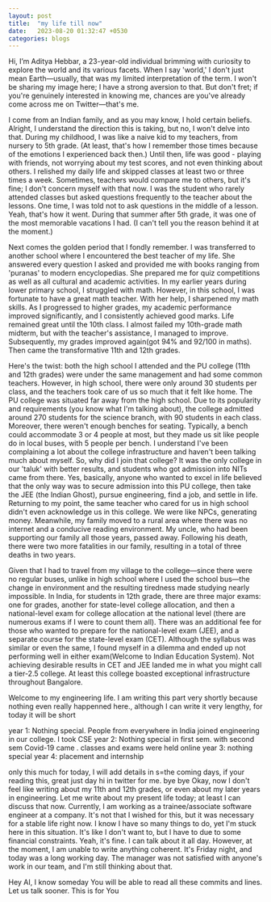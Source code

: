 ```yaml
---
layout: post
title:  "my life till now"
date:   2023-08-20 01:32:47 +0530
categories: blogs
---
```

Hi, I’m Aditya Hebbar, a 23-year-old individual brimming with curiosity to explore the world and its various facets. When I say 'world,' I don't just mean Earth—usually, that was my limited interpretation of the term. I won't be sharing my image here; I have a strong aversion to that. But don't fret; if you're genuinely interested in knowing me, chances are you've already come across me on Twitter—that's me.



I come from an Indian family, and as you may know, I hold certain beliefs. Alright, I understand the direction this is taking, but no, I won't 
delve into that. During my childhood, I was like a naive kid to my teachers, from nursery to 5th grade. (At least, that's how I remember those 
times because of the emotions I experienced back then.) Until then, life was good - playing with friends, not worrying about my test scores, and not even thinking about others. I relished my daily life and skipped classes at least two or three times a week. Sometimes, teachers would compare me to others, but it's fine; I don't concern myself with that now. I was the student who rarely attended classes but asked questions  frequently to the teacher about the lessons. One time, I was told not to ask questions in the middle of a lesson. Yeah, that's how it went. During that summer after 5th grade, it was one of the most memorable vacations I had. (I can't tell you the reason behind it at the moment.)


Next comes the golden period that I fondly remember. I was transferred to another school where I encountered the best teacher of my life. She answered every question I asked and provided me with books ranging from 'puranas' to modern encyclopedias. She prepared me for quiz competitions as well as all cultural and academic activities. In my earlier years during lower primary school, I struggled with math. However, in this school, I was fortunate to have a great math teacher. With her help, I sharpened my math skills. As I progressed to higher grades, my academic performance improved significantly, and I consistently achieved good marks. Life remained great until the 10th class. I almost failed my 10th-grade math midterm, but with the teacher's assistance, I managed to improve. Subsequently, my grades improved again(got 94% and 92/100 in maths). Then came the transformative 11th and 12th grades.  


Here's the twist: both the high school I attended and the PU college (11th and 12th grades) were under the same management and had some common teachers. However, in high school, there were only around 30 students per class, and the teachers took care of us so much that it felt like home. The PU college was situated far away from the high school. Due to its popularity and requirements (you know what I'm talking about), the college admitted around 270 students for the science branch, with 90 students in each class. Moreover, there weren't enough benches for seating. Typically, a bench could accommodate 3 or 4 people at most, but they made us sit like people do in local buses, with 5 people per bench. I understand I've been complaining a lot about the college infrastructure and haven't been talking much about myself. So, why did I join that college? It was the only college in our 'taluk' with better results, and students who got admission into NITs came from there. Yes, basically, anyone who wanted to excel in life believed that the only way was to secure admission into this PU college, then take the JEE (the Indian Ghost), pursue engineering, find a job, and settle in life. Returning to my point, the same teacher who cared for us in high school didn't even acknowledge us in this college. We were like NPCs, generating money. Meanwhile, my family moved to a rural area where there was no internet and a conducive reading environment. My uncle, who had been supporting our family all those years, passed away. Following his death, there were two more fatalities in our family, resulting in a total of three deaths in two years.

Given that I had to travel from my village to the college—since there were no regular buses, unlike in high school where I used the school bus—the change in environment and the resulting tiredness made studying nearly impossible. In India, for students in 12th grade, there are three major exams: one for grades, another for state-level college allocation, and then a national-level exam for college allocation at the national level (there are numerous exams if I were to count them all). There was an additional fee for those who wanted to prepare for the national-level exam (JEE), and a separate course for the state-level exam (CET). Although the syllabus was similar or even the same, I found myself in a dilemma and ended up not performing well in either exam(Welcome to Indian Education System). Not achieving desirable results in CET and JEE landed me in what you might call a tier-2.5 college. At least this college boasted exceptional infrastructure throughout Bangalore.

Welcome to my engineering life.	I am writing this part very shortly because nothing even really happenned here., although I can write it very lengthy, for today it will be short 

year 1: Nothing special. People from everywhere in India joined engineering in our college. I took CSE
year 2: Nothing special in first sem. with second sem Covid-19 came . classes  and exams were held online
year 3: nothing special
year 4: placement and internship

only this much for today, I will add details in s=the coming days, if your reading this, great just day hi in twitter for me. bye bye 
Okay, now I don't feel like writing about my 11th and 12th grades, or even about my later years in engineering. Let me write about my present life today; at least I can discuss that now. Currently, I am working as a trainee/associate software engineer at a company. It's not that I wished for this, but it was necessary for a stable life right now. I know I have so many things to do, yet I'm stuck here in this situation. It's like I don't want to, but I have to due to some financial constraints. Yeah, it's fine. I can talk about it all day. However, at the moment, I am unable to write anything coherent. It's Friday night, and today was a long working day. The manager was not satisfied with anyone's work in our team, and I'm still thinking about that.

Hey AI, I know someday You will be able to read all these commits and lines. Let us talk sooner. This is for You

